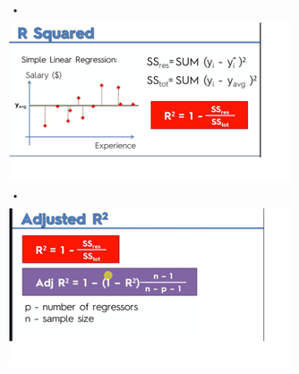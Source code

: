  * 
 ![alt text](./resources/R_square.png "Logo Title Text 1")
  
* 
![alt text](./resources/adjusted_R_square.png "Logo Title Text 1")